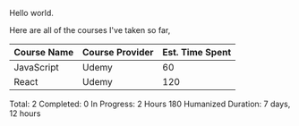 Hello world.

Here are all of the courses I've taken so far,

| Course Name | Course Provider | Est. Time Spent |
| ----------- | --------------- | --------------- |
| JavaScript | Udemy | 60 |
| React | Udemy | 120 |

Total: 2
Completed: 0
In Progress: 2
Hours 180
Humanized Duration: 7 days, 12 hours
